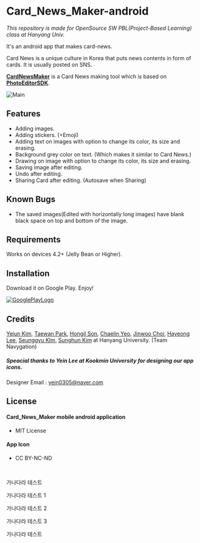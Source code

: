 # Card_News_Maker-android
*This repository is made for OpenSource SW PBL(Project-Based Learning) class at Hanyang Univ.*

It's an android app that makes card-news. 

Card News is a unique culture in Korea that puts news contents in form of cards. It is usually posted on SNS.

**[CardNewsMaker](https://github.com/Taewan-P/Card_News_Maker)** is a Card News making tool which is based on **[PhotoEditorSDK](https://github.com/eventtus/photo-editor-android)**.

![Main](https://raw.githubusercontent.com/Taewan-P/Card_News_Maker/master/screenshots/allinone_final.png)



## Features

* Adding images.
* Adding stickers. (+Emoji)
* Adding text on images with option to change its color, its size and erasing.
* Background grey color on text. (Which makes it similar to Card News.)
* Drawing on image with option to change its color, its size and erasing.
* Saving image after editing.
* Undo after editing.
* Sharing Card after editing. (Autosave when Sharing)



## Known Bugs

* The saved images(Edited with horizontally long images) have blank black space on top and bottom of the image.



## Requirements

Works on devices 4.2+ (Jelly Bean or Higher).



## Installation

Download it on Google Play. Enjoy!

[![GooglePlayLogo](https://raw.githubusercontent.com/Taewan-P/Card_News_Maker/master/screenshots/google-play-badge.png)](https://play.google.com/store/apps/details?id=com.navygation.cardnewsmaker)



## Credits

[Yejun Kim](https://github.com/kyj0701), [Taewan Park](https://github.com/Taewan-P), [Hongil Son](https://github.com/sonhl0723), [Chaelin Yeo](https://github.com/ChaeLinYeo), [Jinwoo Choi](https://github.com/ptcjw201), [Hayeong Lee](https://github.com/hy-kiera), [Seunggyu KIm](https://github.com/miller198), [Sunghun Kim](https://github.com/Avkal) at Hanyang University. (Team Navygation)

##### Speacial thanks to **Yein Lee** at Kookmin University for designing our app icons.

Designer Email : yein0305@naver.com



## License

#### Card_News_Maker mobile android application

* MIT License


#### App Icon

* CC BY-NC-ND

  ​


가나다라 테스트

가나다라 테스트 1

가나다라 테스트 2

가나다라 테스트 3

가나다라 테스트 